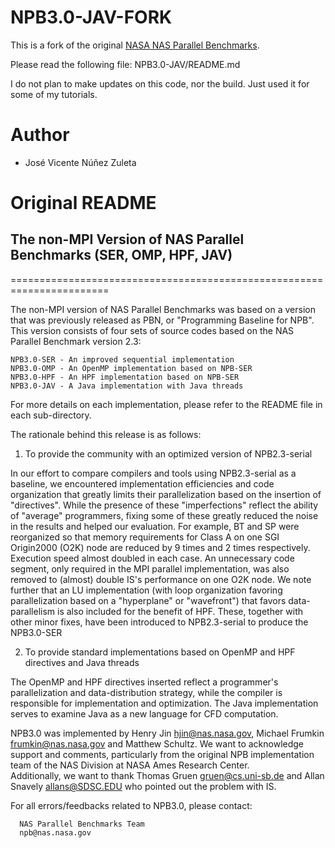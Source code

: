# NPB3.0-JAV-FORK

This is a fork of the original [NASA NAS Parallel Benchmarks](https://www.nas.nasa.gov/publications/npb.html).

Please read the following file: NPB3.0-JAV/README.md

I do not plan to make updates on this code, nor the build. Just used it for some of my tutorials.

# Author

* José Vicente Núñez Zuleta

# Original README

## The non-MPI Version of NAS Parallel Benchmarks (SER, OMP, HPF, JAV)
=======================================================================

The non-MPI version of NAS Parallel Benchmarks was based on a version
that was previously released as PBN, or "Programming Baseline for NPB".
This version consists of four sets of source codes based on the NAS 
Parallel Benchmark version 2.3:

	NPB3.0-SER - An improved sequential implementation
	NPB3.0-OMP - An OpenMP implementation based on NPB-SER
	NPB3.0-HPF - An HPF implementation based on NPB-SER
	NPB3.0-JAV - A Java implementation with Java threads

For more details on each implementation, please refer to the README file
in each sub-directory.

The rationale behind this release is as follows:

1. To provide the community with an optimized version of NPB2.3-serial

In our effort to compare compilers and tools using NPB2.3-serial as a baseline,
we encountered implementation efficiencies and code organization that greatly
limits their parallelization based on the insertion of "directives". While the 
presence of these "imperfections" reflect the ability of "average" programmers,
fixing some of these greatly reduced the noise in the results and helped our 
evaluation. For example, BT and SP were reorganized so that memory requirements
for Class A on one SGI Origin2000 (O2K) node are reduced by 9 times and 2 times 
respectively. Execution speed almost doubled in each case. An unnecessary code 
segment, only required in the MPI parallel implementation, was also removed to 
(almost) double IS's performance on one O2K node. We note further that an LU 
implementation (with loop organization favoring parallelization based on a
"hyperplane" or "wavefront") that favors data-parallelism is also included for 
the benefit of HPF. These, together with other minor fixes, have been 
introduced to NPB2.3-serial to produce the NPB3.0-SER

2. To provide standard implementations based on OpenMP and HPF directives
   and Java threads

The OpenMP and HPF directives inserted reflect a programmer's 
parallelization and data-distribution strategy, while the compiler is 
responsible for implementation and optimization. The Java implementation
serves to examine Java as a new language for CFD computation.


NPB3.0 was implemented by Henry Jin <hjin@nas.nasa.gov>, Michael Frumkin 
<frumkin@nas.nasa.gov> and Matthew Schultz.
We want to acknowledge support and comments, particularly from the original
NPB implementation team of the NAS Division at NASA Ames Research Center.  
Additionally, we want to thank Thomas Gruen <gruen@cs.uni-sb.de> and Allan 
Snavely <allans@SDSC.EDU> who pointed out the problem with IS.

For all errors/feedbacks related to NPB3.0, please contact:

      NAS Parallel Benchmarks Team
      npb@nas.nasa.gov


